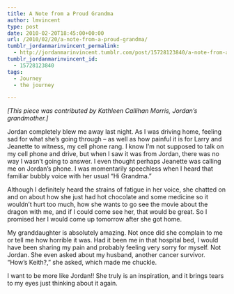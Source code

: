 ```yaml
---
title: A Note from a Proud Grandma
author: lmvincent
type: post
date: 2010-02-20T18:45:00+00:00
url: /2010/02/20/a-note-from-a-proud-grandma/
tumblr_jordanmarinvincent_permalink:
  - http://jordanmarinvincent.tumblr.com/post/15728123840/a-note-from-a-proud-grandma
tumblr_jordanmarinvincent_id:
  - 15728123840
tags:
  - Journey
  - the journey

---
```

_[This piece was contributed by Kathleen Callihan Morris, Jordan&rsquo;s grandmother.]_

Jordan completely blew me away last night. As I was driving home, feeling sad for what she&rsquo;s going through &ndash; as well as how painful it is for Larry and Jeanette to witness, my cell phone rang. I know I&rsquo;m not supposed to talk on my cell phone and drive, but when I saw it was from Jordan, there was no way I wasn&rsquo;t going to answer. I even thought perhaps Jeanette was calling me on Jordan&rsquo;s phone. I was momentarily speechless when I heard that familiar bubbly voice with her usual &ldquo;Hi Grandma.&rdquo;

Although I definitely heard the strains of fatigue in her voice, she chatted on and on about how she just had hot chocolate and some medicine so it wouldn&rsquo;t hurt too much, how she wants to go see the movie about the dragon with me, and if I could come see her, that would be great. So I promised her I would come up tomorrow after she got home.

My granddaughter is absolutely amazing. Not once did she complain to me or tell me how horrible it was. Had it been me in that hospital bed, I would have been sharing my pain and probably feeling very sorry for myself. Not Jordan. She even asked about my husband, another cancer survivor. &ldquo;How&rsquo;s Keith?,&rdquo; she asked, which made me chuckle.

I want to be more like Jordan!! She truly is an inspiration, and it brings tears to my eyes just thinking about it again.

<div class="blogger-post-footer">
  <img loading="lazy" width="1" height="1" src="https://blogger.googleusercontent.com/tracker/9039099668816362935-6717852873201018234?l=jordansjourney2.blogspot.com" alt="" />
</div>
